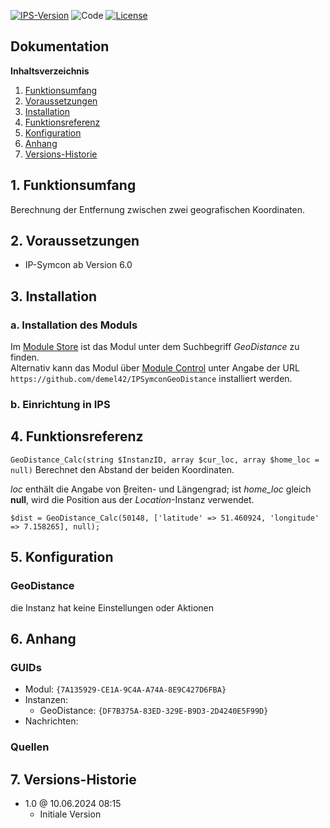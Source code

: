 [![IPS-Version](https://img.shields.io/badge/Symcon_Version-6.0+-red.svg)](https://www.symcon.de/service/dokumentation/entwicklerbereich/sdk-tools/sdk-php/)
![Code](https://img.shields.io/badge/Code-PHP-blue.svg)
[![License](https://img.shields.io/badge/License-CC%20BY--NC--SA%204.0-green.svg)](https://creativecommons.org/licenses/by-nc-sa/4.0/)

## Dokumentation

**Inhaltsverzeichnis**

1. [Funktionsumfang](#1-funktionsumfang)
2. [Voraussetzungen](#2-voraussetzungen)
3. [Installation](#3-installation)
4. [Funktionsreferenz](#4-funktionsreferenz)
5. [Konfiguration](#5-konfiguration)
6. [Anhang](#6-anhang)
7. [Versions-Historie](#7-versions-historie)

## 1. Funktionsumfang

Berechnung der Entfernung zwischen zwei geografischen Koordinaten.

## 2. Voraussetzungen

- IP-Symcon ab Version 6.0

## 3. Installation

### a. Installation des Moduls

Im [Module Store](https://www.symcon.de/service/dokumentation/komponenten/verwaltungskonsole/module-store/) ist das Modul unter dem Suchbegriff *GeoDistance* zu finden.<br>
Alternativ kann das Modul über [Module Control](https://www.symcon.de/service/dokumentation/modulreferenz/module-control/) unter Angabe der URL `https://github.com/demel42/IPSymconGeoDistance` installiert werden.

### b. Einrichtung in IPS

## 4. Funktionsreferenz

`GeoDistance_Calc(string $InstanzID, array $cur_loc, array $home_loc = null)`
Berechnet den Abstand der beiden Koordinaten.

_loc_ enthält die Angabe von Ḇreiten- und Längengrad; ist _home_loc_ gleich **null**, wird die Position aus der _Location_-Instanz verwendet.

```
$dist = GeoDistance_Calc(50148, ['latitude' => 51.460924, 'longitude' => 7.158265], null);
```

## 5. Konfiguration

### GeoDistance

die Instanz hat keine Einstellungen oder Aktionen

## 6. Anhang

### GUIDs
- Modul: `{7A135929-CE1A-9C4A-A74A-8E9C427D6FBA}`
- Instanzen:
  - GeoDistance: `{DF7B375A-83ED-329E-B9D3-2D4240E5F99D}`
- Nachrichten:

### Quellen

## 7. Versions-Historie

- 1.0 @ 10.06.2024 08:15
  - Initiale Version
